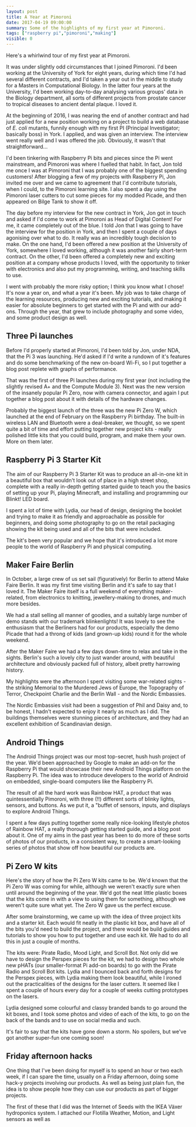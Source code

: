 ```yaml
---
layout: post
title: A Year at Pimoroni
date: 2017-04-19 09:00:00
summary: Some of the highlights of my first year at Pimoroni.
tags: ["raspberry pi","pimoroni","making"]
visible: 0
---
```


Here's a whirlwind tour of my first year at Pimoroni.

It was under slightly odd circumstances that I joined Pimoroni. I'd been working
at the University of York for eight years, during which time I'd had several
different contracts, and I'd taken a year out in the middle to study for a
Masters in Computational Biology. In the latter four years at the University,
I'd been working day-to-day analysing various groups' data in the Biology
department, all sorts of different projects from prostate cancer to tropical
diseases to ancient dental plaque. I loved it.

At the beginning of 2016, I was nearing the end of another contract and had just
applied for a new position working on a project to build a web database of
_E. coli_ mutants, funnily enough with my first PI (Principal Investigator;
basically boss) in York. I applied, and was given an interview. The
interview went really well and I was offered the job. Obviously, it wasn't that
straightforward...

I'd been tinkering with Raspberry Pi bits and pieces since the Pi went
mainstream, and Pimoroni was where I fuelled that habit. In fact, Jon told me
once I was at Pimoroni that I was probably one of the biggest spending
customers! After blogging a few of my projects with Raspberry Pi, Jon invited
me over and we came to agreement that I'd contribute tutorials, when I could, to
the Pimoroni learning site. I also spent a day using the Pimoroni laser
cutters to cut some pieces for my modded Picade, and then appeared on Bilge
Tank to show it off.

The day before my interview for the new contract in York, Jon got in touch and
asked if I'd come to work at Pimoroni as Head of Digital Content! For me, it
came completely out of the blue. I told Jon that I was going to have the
interview for the position in York, and then I spent a couple of days agonising
over what to do. It really was an incredibly tough decision to make. On the one
hand, I'd been offered a new position at the University of York, somewhere I
loved working, although it was another fairly short-term contract. On the other,
I'd been offered a completely new and exciting position at a company whose
products I loved, with the opportunity to tinker with electronics and also put
my programming, writing, and teaching skills to use.

I went with probably the more risky option; I think you know what I chose! It's
now a year on, and what a year it's been. My job was to take charge of the
learning resources, producing new and exciting tutorials, and making it easier
for absolute beginners to get started with the Pi and with our add-ons. Through
the year, that grew to include photography and some video, and some product
design as well.

## Three Pi launches

Before I'd properly started at Pimoroni, I'd been told by Jon, under NDA, that
the Pi 3 was launching. He'd asked if I'd write a rundown of it's features and
do some benchmarking of the new on-board Wi-Fi, so I put together a blog post
replete with graphs of performance.

That was the first of three Pi launches during my first year (not including
the slightly revised A+ and the Compute Module 3). Next was the new version of
the insanely popular Pi Zero, now with camera connector, and again I put
together a blog post about it with details of the hardware changes.

Probably the biggest launch of the three was the new Pi Zero W, which launched
at the end of February on the Raspberry Pi birthday. The built-in wireless LAN
and Bluetooth were a deal-breaker, we thought, so we spent quite a bit of time
and effort putting together new project kits - really polished little kits that
you could build, program, and make them your own. More on them later.

## Raspberry Pi 3 Starter Kit

The aim of our Raspberry Pi 3 Starter Kit was to produce an all-in-one kit in a
beautiful box that wouldn't look out of place in a high street shop, complete
with a really in-depth getting started guide to teach you the basics of setting
up your Pi, playing Minecraft, and installing and programming our Blinkt! LED
board.

I spent a lot of time with Lydia, our head of design, designing the booklet and
trying to make it as friendly and approachable as possible for beginners, and
doing some photography to go on the retail packaging showing the kit being used
and all of the bits that were included.

The kit's been very popular and we hope that it's introduced a lot more people
to the world of Raspberry Pi and physical computing.

## Maker Faire Berlin

In October, a large crew of us set sail (figuratively) for Berlin to attend
Make Faire Berlin. It was my first time visiting Berlin and it's safe to say
that I loved it. The Maker Faire itself is a full weekend of everything
maker-related, from electronics to knitting, jewellery-making to drones, and
much more besides.

We had a stall selling all manner of goodies, and a suitably large number of
demo stands with our trademark blinkenlights! It was lovely to see the
enthusiasm that the Berliners had for our products, especially the demo Picade
that had a throng of kids (and grown-up kids) round it for the whole weekend.

After the Maker Faire we had a few days down-time to relax and take in the
sights. Berlin's such a lovely city to just wander around, with beautiful
architecture and obviously packed full of history, albeit pretty harrowing
history.

My highlights were the afternoon I spent visiting some war-related sights -
the striking Memorial to the Murdered Jews of Europe, the Topography of Terror,
Checkpoint Charlie and the Berlin Wall - and the Nordic Embassies.

The Nordic Embassies visit had been a suggestion of Phil and Daisy and, to be
honest, I hadn't expected to enjoy it nearly as much as I did. The buildings
themselves were stunning pieces of architecture, and they had an excellent
exhibition of Scandinavian design.

## Android Things

The Android Things project was our most top-secret, hush hush project of the
year. We'd been approached by Google to make an add-on for the Raspberry Pi that
would showcase their new Android Things platform on the Raspberry Pi. The idea
was to introduce developers to the world of Android on embedded, single-board
computers like the Raspberry Pi.

The result of all the hard work was Rainbow HAT, a product that was
quintessentially Pimoroni, with three (!!) different sorts of blinky lights,
sensors, and buttons. As we put it, a "buffet of sensors, inputs, and displays
to explore Android Things.

I spent a few days putting together some really nice-looking lifestyle photos
of Rainbow HAT, a really thorough getting started guide, and a blog post about
it. One of my aims in the past year has been to do more of these sorts of
photos of our products, in a consistent way, to create a smart-looking
series of photos that show off how beautiful our products are.

## Pi Zero W kits

Here's the story of how the Pi Zero W kits came to be. We'd known that the Pi
Zero W was coming for while, although we weren't exactly sure when until around
the beginning of the year. We'd got the neat little plastic boxes that the kits
come in with a view to using them for something, although we weren't quite sure
what yet. The Zero W gave us the perfect excuse.

After some brainstorming, we came up with the idea of three project kits and a
starter kit. Each would fit neatly in the plastic kit box, and have all of the
bits you'd need to build the project, and there would be build guides and
tutorials to show you how to put together and use each kit. We had to do all
this in just a couple of months.

The kits were: Pirate Radio, Mood Light, and Scroll Bot. Not only did we have
to design the Perspex pieces for the kit, we had to design two whole new pHATs
(our smaller-format Pi add-on boards) to go with the Pirate Radio and Scroll Bot
kits. Lydia and I bounced back and forth designs for the Perspex pieces, with
Lydia making them look beautiful, while I ironed out the practicalities of the
designs for the laser cutters. It seemed like I spent a couple of hours every
day for a couple of weeks cutting prototypes on the lasers.

Lydia designed some colourful and classy branded bands to go around the kit
boxes, and I took some photos and video of each of the kits, to go on the back
of the bands and to use on social media and such.

It's fair to say that the kits have gone down a storm. No spoilers, but we've
got another super-fun one coming soon!

## Friday afternoon hacks

One thing that I've been doing for myself is to spend an hour or two each week,
if I can spare the time, usually on a Friday afternoon, doing some hack-y
projects involving our products. As well as being just plain fun, the idea is
to show people how they can use our products as part of bigger projects.

The first of these that I did was the Internet of Seeds with the IKEA Växer
hydroponics system. I attached our Flotilla Weather, Motion, and Light sensors
as well as
